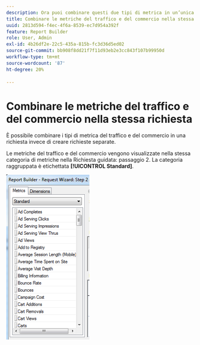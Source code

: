 ```yaml
---
description: Ora puoi combinare questi due tipi di metrica in un’unica e medesima richiesta, invece di dover creare richieste separate.
title: Combinare le metriche del traffico e del commercio nella stessa richiesta
uuid: 2813d594-f4ec-4f6a-8539-ec7d954a392f
feature: Report Builder
role: User, Admin
exl-id: 4b26df2e-22c5-435a-815b-fc3d36d5ed02
source-git-commit: bb908f8dd21f7f11d93eb2e3cc843f107b99950d
workflow-type: tm+mt
source-wordcount: '87'
ht-degree: 20%

---
```


# Combinare le metriche del traffico e del commercio nella stessa richiesta

È possibile combinare i tipi di metrica del traffico e del commercio in una richiesta invece di creare richieste separate.

Le metriche del traffico e del commercio vengono visualizzate nella stessa categoria di metriche nella Richiesta guidata: passaggio 2. La categoria raggruppata è etichettata **[!UICONTROL Standard]**.

![Schermata della Richiesta guidata: passaggio 2 Elenco delle metriche standard.](assets/standard_metrics.png)
